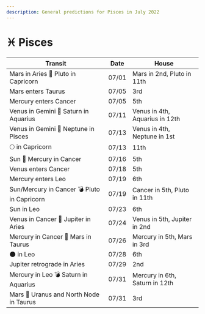 ```yaml
---
description: General predictions for Pisces in July 2022
---
```


# ♓ Pisces

###

| Transit                                     | Date  | House                          |
| ------------------------------------------- | ----- | ------------------------------ |
| Mars in Aries 🔲 Pluto in Capricorn         | 07/01 | Mars in 2nd, Pluto in 11th     |
| Mars enters Taurus                          | 07/05 | 3rd                            |
| Mercury enters Cancer                       | 07/05 | 5th                            |
| Venus in Gemini 🔺 Saturn in Aquarius       | 07/11 | Venus in 4th, Aquarius in 12th |
| Venus in Gemini 🔲 Neptune in Pisces        | 07/13 | Venus in 4th, Neptune in 1st   |
|  🌕 in Capricorn                            | 07/13 | 11th                           |
| Sun 🖤 Mercury in Cancer                    | 07/16 | 5th                            |
| Venus enters Cancer                         | 07/18 | 5th                            |
| Mercury enters Leo                          | 07/19 | 6th                            |
| Sun/Mercury in Cancer 💣 Pluto in Capricorn | 07/19 | Cancer in 5th, Pluto in 11th   |
| Sun in Leo                                  | 07/23 | 6th                            |
| Venus in Cancer 🔲 Jupiter in Aries         | 07/24 | Venus in 5th, Jupiter in 2nd   |
| Mercury in Cancer 🔲 Mars in Taurus         | 07/26 | Mercury in 5th, Mars in 3rd    |
| 🌑 in Leo                                   | 07/28 | 6th                            |
| Jupiter retrograde in Aries                 | 07/29 | 2nd                            |
| Mercury in Leo 💣 Saturn in Aquarius        | 07/31 | Mercury in 6th, Saturn in 12th |
| Mars 🖤 Uranus and North Node in Taurus     | 07/31 | 3rd                            |



